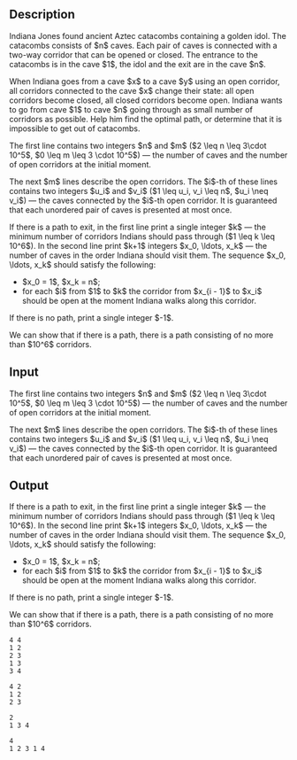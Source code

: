 ## Description

<div><p>Indiana Jones found ancient Aztec catacombs containing a golden idol. The catacombs consists of $n$ caves. Each pair of caves is connected with a two-way corridor that can be opened or closed. The entrance to the catacombs is in the cave $1$, the idol and the exit are in the cave $n$.</p><p>When Indiana goes from a cave $x$ to a cave $y$ using an open corridor, all corridors connected to the cave $x$ change their state: all open corridors become closed, all closed corridors become open. Indiana wants to go from cave $1$ to cave $n$ going through as small number of corridors as possible. Help him find the optimal path, or determine that it is impossible to get out of catacombs.</p></div><div class="input-specification"><p>The first line contains two integers $n$ and $m$ ($2 \leq n \leq 3\cdot 10^5$, $0 \leq m \leq 3 \cdot 10^5$)&nbsp;— the number of caves and the number of open corridors at the initial moment.</p><p>The next $m$ lines describe the open corridors. The $i$-th of these lines contains two integers $u_i$ and $v_i$ ($1 \leq u_i, v_i \leq n$, $u_i \neq v_i$)&nbsp;— the caves connected by the $i$-th open corridor. It is guaranteed that each unordered pair of caves is presented at most once.</p></div><div class="output-specification"><p>If there is a path to exit, in the first line print a single integer $k$&nbsp;— the minimum number of corridors Indians should pass through ($1 \leq k \leq 10^6$). In the second line print $k+1$ integers $x_0, \ldots, x_k$&nbsp;— the number of caves in the order Indiana should visit them. The sequence $x_0, \ldots, x_k$ should satisfy the following:</p><ul><li> $x_0 = 1$, $x_k = n$;</li><li> for each $i$ from $1$ to $k$ the corridor from $x_{i - 1}$ to $x_i$ should be open at the moment Indiana walks along this corridor.</li></ul><p>If there is no path, print a single integer $-1$.</p><p>We can show that if there is a path, there is a path consisting of no more than $10^6$ corridors.</p></div>

## Input

<p>The first line contains two integers $n$ and $m$ ($2 \leq n \leq 3\cdot 10^5$, $0 \leq m \leq 3 \cdot 10^5$)&nbsp;— the number of caves and the number of open corridors at the initial moment.</p><p>The next $m$ lines describe the open corridors. The $i$-th of these lines contains two integers $u_i$ and $v_i$ ($1 \leq u_i, v_i \leq n$, $u_i \neq v_i$)&nbsp;— the caves connected by the $i$-th open corridor. It is guaranteed that each unordered pair of caves is presented at most once.</p>

## Output

<p>If there is a path to exit, in the first line print a single integer $k$&nbsp;— the minimum number of corridors Indians should pass through ($1 \leq k \leq 10^6$). In the second line print $k+1$ integers $x_0, \ldots, x_k$&nbsp;— the number of caves in the order Indiana should visit them. The sequence $x_0, \ldots, x_k$ should satisfy the following:</p><ul><li> $x_0 = 1$, $x_k = n$;</li><li> for each $i$ from $1$ to $k$ the corridor from $x_{i - 1}$ to $x_i$ should be open at the moment Indiana walks along this corridor.</li></ul><p>If there is no path, print a single integer $-1$.</p><p>We can show that if there is a path, there is a path consisting of no more than $10^6$ corridors.</p>





```input1
4 4
1 2
2 3
1 3
3 4

```




```input2
4 2
1 2
2 3

```




```output1
2
1 3 4 

```




```output2
4
1 2 3 1 4 

```


